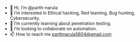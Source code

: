 - 👋 Hi, I’m @parth-narula
- 👀 I’m interested in Ethical hacking, Red teaming, Bug hunting, Cybersecurity.
- 🌱 I’m currently learning about penetration testing.
- 💞️ I’m looking to collaborate on automation.
- 📫 How to reach me parthnarula5604@gmail.com

<!---
parth-narula/parth-narula is a ✨ special ✨ repository because its `README.md` (this file) appears on your GitHub profile.
You can click the Preview link to take a look at your changes.
--->
